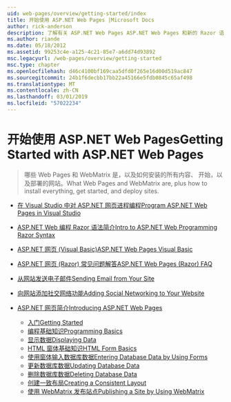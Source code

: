```yaml
---
uid: web-pages/overview/getting-started/index
title: 开始使用 ASP.NET Web Pages |Microsoft Docs
author: rick-anderson
description: 了解有关 ASP.NET Web Pages ASP.NET Web Pages 和新的 Razor 语法提供的快速且易上手的轻型方法将服务器代码与 HTML t 结合起来...
ms.author: riande
ms.date: 05/18/2012
ms.assetid: 99253c4e-a125-4c21-85e7-a6dd74d93892
msc.legacyurl: /web-pages/overview/getting-started
msc.type: chapter
ms.openlocfilehash: d46c4100bf169caa5dfd0f265e16d00d519ac847
ms.sourcegitcommit: 24b1f6decbb17bb22a45166e5fdb0845c65af498
ms.translationtype: MT
ms.contentlocale: zh-CN
ms.lasthandoff: 03/01/2019
ms.locfileid: "57022234"
---
```

<a name="getting-started-with-aspnet-web-pages"></a><span data-ttu-id="688b2-103">开始使用 ASP.NET Web Pages</span><span class="sxs-lookup"><span data-stu-id="688b2-103">Getting Started with ASP.NET Web Pages</span></span>
====================
> <span data-ttu-id="688b2-104">哪些 Web Pages 和 WebMatrix 是，以及如何安装的所有内容、 开始，以及部署的网站。</span><span class="sxs-lookup"><span data-stu-id="688b2-104">What Web Pages and WebMatrix are, plus how to install everything, get started, and deploy sites.</span></span>


- [<span data-ttu-id="688b2-105">在 Visual Studio 中对 ASP.NET 网页进程编程</span><span class="sxs-lookup"><span data-stu-id="688b2-105">Program ASP.NET Web Pages in Visual Studio</span></span>](program-asp-net-web-pages-in-visual-studio.md)
- [<span data-ttu-id="688b2-106">ASP.NET Web 编程 Razor 语法简介</span><span class="sxs-lookup"><span data-stu-id="688b2-106">Intro to ASP.NET Web Programming Razor Syntax</span></span>](introducing-razor-syntax-c.md)
- [<span data-ttu-id="688b2-107">ASP.NET 网页 (Visual Basic)</span><span class="sxs-lookup"><span data-stu-id="688b2-107">ASP.NET Web Pages Visual Basic</span></span>](introducing-razor-syntax-vb.md)
- [<span data-ttu-id="688b2-108">ASP.NET 网页 (Razor) 常见问题解答</span><span class="sxs-lookup"><span data-stu-id="688b2-108">ASP.NET Web Pages (Razor) FAQ</span></span>](aspnet-web-pages-razor-faq.md)
- [<span data-ttu-id="688b2-109">从网站发送电子邮件</span><span class="sxs-lookup"><span data-stu-id="688b2-109">Sending Email from Your Site</span></span>](11-adding-email-to-your-web-site.md)
- [<span data-ttu-id="688b2-110">向网站添加社交网络功能</span><span class="sxs-lookup"><span data-stu-id="688b2-110">Adding Social Networking to Your Website</span></span>](13-adding-social-networking-to-your-web-site.md)
- [<span data-ttu-id="688b2-111">ASP.NET 网页简介</span><span class="sxs-lookup"><span data-stu-id="688b2-111">Introducing ASP.NET Web Pages</span></span>](introducing-aspnet-web-pages-2/index.md)

    - [<span data-ttu-id="688b2-112">入门</span><span class="sxs-lookup"><span data-stu-id="688b2-112">Getting Started</span></span>](introducing-aspnet-web-pages-2/getting-started.md)
    - [<span data-ttu-id="688b2-113">编程基础知识</span><span class="sxs-lookup"><span data-stu-id="688b2-113">Programming Basics</span></span>](introducing-aspnet-web-pages-2/intro-to-web-pages-programming.md)
    - [<span data-ttu-id="688b2-114">显示数据</span><span class="sxs-lookup"><span data-stu-id="688b2-114">Displaying Data</span></span>](introducing-aspnet-web-pages-2/displaying-data.md)
    - [<span data-ttu-id="688b2-115">HTML 窗体基础知识</span><span class="sxs-lookup"><span data-stu-id="688b2-115">HTML Form Basics</span></span>](introducing-aspnet-web-pages-2/form-basics.md)
    - [<span data-ttu-id="688b2-116">使用窗体输入数据库数据</span><span class="sxs-lookup"><span data-stu-id="688b2-116">Entering Database Data by Using Forms</span></span>](introducing-aspnet-web-pages-2/entering-data.md)
    - [<span data-ttu-id="688b2-117">更新数据库数据</span><span class="sxs-lookup"><span data-stu-id="688b2-117">Updating Database Data</span></span>](introducing-aspnet-web-pages-2/updating-data.md)
    - [<span data-ttu-id="688b2-118">删除数据库数据</span><span class="sxs-lookup"><span data-stu-id="688b2-118">Deleting Database Data</span></span>](introducing-aspnet-web-pages-2/deleting-data.md)
    - [<span data-ttu-id="688b2-119">创建一致布局</span><span class="sxs-lookup"><span data-stu-id="688b2-119">Creating a Consistent Layout</span></span>](introducing-aspnet-web-pages-2/layouts.md)
    - [<span data-ttu-id="688b2-120">使用 WebMatrix 发布站点</span><span class="sxs-lookup"><span data-stu-id="688b2-120">Publishing a Site by Using WebMatrix</span></span>](introducing-aspnet-web-pages-2/publishing.md)
